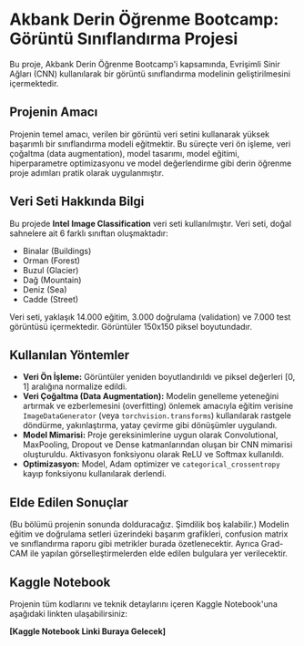 # Akbank Derin Öğrenme Bootcamp: Görüntü Sınıflandırma Projesi

Bu proje, Akbank Derin Öğrenme Bootcamp'i kapsamında, Evrişimli Sinir Ağları (CNN) kullanılarak bir görüntü sınıflandırma modelinin geliştirilmesini içermektedir.

## Projenin Amacı

Projenin temel amacı, verilen bir görüntü veri setini kullanarak yüksek başarımlı bir sınıflandırma modeli eğitmektir. Bu süreçte veri ön işleme, veri çoğaltma (data augmentation), model tasarımı, model eğitimi, hiperparametre optimizasyonu ve model değerlendirme gibi derin öğrenme proje adımları pratik olarak uygulanmıştır.

## Veri Seti Hakkında Bilgi

Bu projede **Intel Image Classification** veri seti kullanılmıştır. Veri seti, doğal sahnelere ait 6 farklı sınıftan oluşmaktadır:
* Binalar (Buildings)
* Orman (Forest)
* Buzul (Glacier)
* Dağ (Mountain)
* Deniz (Sea)
* Cadde (Street)

Veri seti, yaklaşık 14.000 eğitim, 3.000 doğrulama (validation) ve 7.000 test görüntüsü içermektedir. Görüntüler 150x150 piksel boyutundadır.

## Kullanılan Yöntemler

* **Veri Ön İşleme:** Görüntüler yeniden boyutlandırıldı ve piksel değerleri [0, 1] aralığına normalize edildi.
* **Veri Çoğaltma (Data Augmentation):** Modelin genelleme yeteneğini artırmak ve ezberlemesini (overfitting) önlemek amacıyla eğitim verisine `ImageDataGenerator` (veya `torchvision.transforms`) kullanılarak rastgele döndürme, yakınlaştırma, yatay çevirme gibi dönüşümler uygulandı.
* **Model Mimarisi:** Proje gereksinimlerine uygun olarak Convolutional, MaxPooling, Dropout ve Dense katmanlarından oluşan bir CNN mimarisi oluşturuldu. Aktivasyon fonksiyonu olarak ReLU ve Softmax kullanıldı.
* **Optimizasyon:** Model, Adam optimizer ve `categorical_crossentropy` kayıp fonksiyonu kullanılarak derlendi.

## Elde Edilen Sonuçlar

(Bu bölümü projenin sonunda dolduracağız. Şimdilik boş kalabilir.)
Modelin eğitim ve doğrulama setleri üzerindeki başarım grafikleri, confusion matrix ve sınıflandırma raporu gibi metrikler burada özetlenecektir. Ayrıca Grad-CAM ile yapılan görselleştirmelerden elde edilen bulgulara yer verilecektir.

## Kaggle Notebook

Projenin tüm kodlarını ve teknik detaylarını içeren Kaggle Notebook'una aşağıdaki linkten ulaşabilirsiniz:

**[Kaggle Notebook Linki Buraya Gelecek]**
